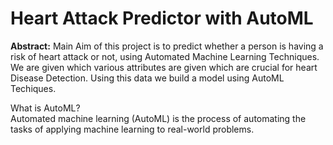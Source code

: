 # Heart Attack Predictor with AutoML
**Abstract:** Main Aim of this project is to predict whether a person is having a risk of heart attack or not, using Automated Machine Learning Techniques. We are given which various attributes are given which are crucial for heart Disease Detection. Using this data we build a model using AutoML Techiques.

What is AutoML?<br>
Automated machine learning (AutoML) is the process of automating the tasks of applying machine learning to real-world problems.

